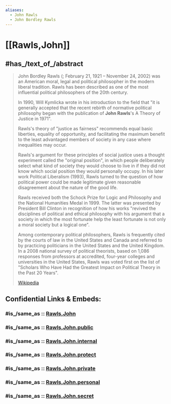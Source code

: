 ```yaml
---
aliases:
  - John Rawls
  - John Bordley Rawls
---
```


# [[Rawls,John]] 

## #has_/text_of_/abstract 

> John Bordley Rawls (; February 21, 1921 – November 24, 2002) 
> was an American moral, legal and political philosopher in the modern liberal tradition. 
> Rawls has been described as one of the most influential political philosophers of the 20th century.
>
> In 1990, Will Kymlicka wrote in his introduction to the field that 
> "it is generally accepted that the recent rebirth of normative political philosophy 
> began with the publication of **John Rawls**'s A Theory of Justice in 1971". 
> 
> Rawls's theory of "justice as fairness" recommends equal basic liberties, equality of opportunity, 
> and facilitating the maximum benefit to the least advantaged members of society 
> in any case where inequalities may occur. 
> 
> Rawls's argument for these principles of social justice uses a thought experiment called the "original position", in which people deliberately select what kind of society they would choose to live in if they did not know which social position they would personally occupy. In his later work Political Liberalism (1993), Rawls turned to the question of how political power could be made legitimate given reasonable disagreement about the nature of the good life.
>
> Rawls received both the Schock Prize for Logic and Philosophy and the National Humanities Medal in 1999. The latter was presented by President Bill Clinton in recognition of how his works "revived the disciplines of political and ethical philosophy with his argument that a society in which the most fortunate help the least fortunate is not only a moral society but a logical one".
>
> Among contemporary political philosophers, Rawls is frequently cited by the courts of law in the United States and Canada and referred to by practicing politicians in the United States and the United Kingdom. In a 2008 national survey of political theorists, based on 1,086 responses from professors at accredited, four-year colleges and universities in the United States, Rawls was voted first on the list of "Scholars Who Have Had the Greatest Impact on Political Theory in the Past 20 Years".
>
> [Wikipedia](https://en.wikipedia.org/wiki/John%20Rawls) 


## Confidential Links & Embeds: 

### #is_/same_as :: [Rawls,John](/_Standards/bio/People/Philosopher/Modern_Philosophers/Rawls,John.md) 

### #is_/same_as :: [Rawls,John.public](/_public/bio/People/Philosopher/Modern_Philosophers/Rawls,John.public.md) 

### #is_/same_as :: [Rawls,John.internal](/_internal/bio/People/Philosopher/Modern_Philosophers/Rawls,John.internal.md) 

### #is_/same_as :: [Rawls,John.protect](/_protect/bio/People/Philosopher/Modern_Philosophers/Rawls,John.protect.md) 

### #is_/same_as :: [Rawls,John.private](/_private/bio/People/Philosopher/Modern_Philosophers/Rawls,John.private.md) 

### #is_/same_as :: [Rawls,John.personal](/_personal/bio/People/Philosopher/Modern_Philosophers/Rawls,John.personal.md) 

### #is_/same_as :: [Rawls,John.secret](/_secret/bio/People/Philosopher/Modern_Philosophers/Rawls,John.secret.md)

